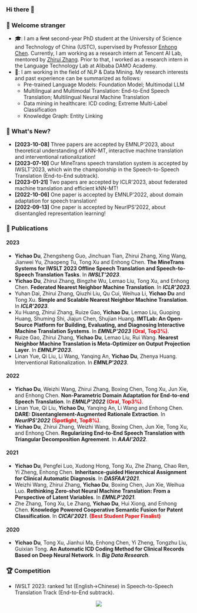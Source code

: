 ### Hi there 👋
<!-- Looking for a full-time job as an NLP Algorithm Engineer. -->

<!--
**duyichao/duyichao** is a ✨ _special_ ✨ repository because its `README.md` (this file) appears on your GitHub profile.

Here are some ideas to get you started:

- 🔭 I’m currently working on ...
- 🌱 I’m currently learning ...
- 👯 I’m looking to collaborate on ...
- 🤔 I’m looking for help with ...
- 💬 Ask me about ...
- 📫 How to reach me: ...
- 😄 Pronouns: ...
- ⚡ Fun fact: ...
-->

### 🍻 Welcome stranger
- 🎓: I am a  ~~first~~ second-year PhD student at the University of Science and Technology of China (USTC), supervised by Professor [Enhong Chen](http://staff.ustc.edu.cn/~cheneh/). Currently, I am working as a research intern at Tencent AI Lab, mentored by [Zhirui Zhang](https://zrustc.github.io/). Prior to that, I worked as a research intern in the Language Technology Lab at Alibaba DAMO Academy.
- 🎯: I am working in the field of NLP & Data Mining. My research interests and past experience can be summarized as follows:
  - Pre-trained Language Models: Foundation Model; Multimodal LLM
  - Multilingual and Multimodal Translation: End-to-End Speech Translation; Multilingual Neural Machine Translation
  - Data mining in healthcare: ICD coding; Extreme Multi-Label Classification
  - Knowledge Graph: Entity Linking
 
### 📰 What's New?
- **[2023-10-08]** Three papers are accepted by EMNLP'2023, about theoretical understanding of kNN-MT, interactive machine translation and interventional rationalization!
- **[2023-07-10]** Our MineTrans speech translation system is accepted by IWSLT'2023, which win the championship in the Speech-to-Speech Translation (End-to-End subtrack).
- **[2023-01-21]** Two papers are accepted by ICLR'2023, about federated machine translation and efficient kNN-MT!
- **[2022-10-06]** One paper is accepted by EMNLP'2022, about domain adaptation for speech translation!
- **[2022-09-13]** One paper is accepted by NeurIPS'2022, about disentangled representation learning!
<!-- - **[2021-12-06]** One paper is accepted by AAAI'2022, about end-to-end speech translation!
- **[2021.08.26]** One paper is accepted by EMNLP'2021, about multilingual machine translation! -->

### 🎉 Publications 
<!--📚-->
#### 2023
- **Yichao Du**, Zhengsheng Guo, Jinchuan Tian, Zhirui Zhang, Xing Wang, Jianwei Yu, Zhaopeng Tu, Tong Xu and  Enhong Chen. **The MineTrans Systems for IWSLT 2023 Offline Speech Translation and Speech-to-Speech Translation Tasks**. In ***IWSLT'2023***.
- **Yichao Du**, Zhirui Zhang, Bingzhe Wu, Lemao Liu, Tong Xu, and Enhong Chen. **Federated Nearest Neighbor Machine Translation**. In ***ICLR'2023***.
- Yuhan Dai, Zhirui Zhang, Qiuzhi Liu, Qu Cui, Weihua Li, **Yichao Du** and Tong Xu. **Simple and Scalable Nearest Neighbor Machine Translation**. In ***ICLR'2023***.
- Xu Huang, Zhirui Zhang, Ruize Gao, **Yichao Du**, Lemao Liu, Guoping Huang, Shuming Shi, Jiajun Chen, Shujian Huang. **IMTLab: An Open-Source Platform for Building, Evaluating, and Diagnosing Interactive Machine Translation Systems**. In ***EMNLP'2023*** <font color=Red>**(Oral, Top3%)**</font>.
- Ruize Gao, Zhirui Zhang, **Yichao Du**, Lemao Liu, Rui Wang. **Nearest Neighbor Machine Translation is Meta-Optimizer on Output Projection Layer**. In ***EMNLP'2023***.
- Linan Yue, Qi Liu, Li Wang, Yanqing An, **Yichao Du**, Zhenya Huang. Interventional Rationalization. In ***EMNLP'2023***.
#### 2022
- **Yichao Du**, Weizhi Wang, Zhirui Zhang, Boxing Chen, Tong Xu, Jun Xie, and Enhong Chen. **Non-Parametric Domain Adaptation for End-to-end  Speech Translation**. In ***EMNLP'2022*** <font color=Red>**(Oral, Top3%)**</font>.
- Linan Yue, Qi Liu, **Yichao Du**, Yanqing An, Li Wang and Enhong Chen. **DARE: Disentanglement-Augmented Rationale Extraction**. In ***NeurIPS'2022*** <font color=Red>**(Spotlight, Top8%)**</font>.
- **Yichao Du**, Zhirui Zhang, Weizhi Wang, Boxing Chen, Jun Xie, Tong Xu, and Enhong Chen. **Regularizing End-to-End Speech Translation with Triangular Decomposition Agreement**. In ***AAAI'2022***.

#### 2021
- **Yichao Du**, Pengfei Luo, Xudong Hong, Tong Xu, Zhe Zhang, Chao Ren, Yi Zheng, Enhong Chen. **Inheritance-guided Hierarchical Assignment for Clinical Automatic Diagnosis**. In ***DASFAA'2021***.
- Weizhi Wang, Zhirui Zhang, **Yichao Du**, Boxing Chen, Jun Xie, Weihua Luo. **Rethinking Zero-shot Neural Machine Translation: From a Perspective of Latent Variables**. In ***EMNLP'2021***.
- Zhe Zhang, Tong Xu, Le Zhang, **Yichao Du**, Hui Xiong, and Enhong Chen. **Knowledge Powered Cooperative Semantic Fusion for Patent Classification**.  In ***CICAI'2021***. <font color=Red>**(Best Student Paper Finalist)**</font>

#### 2020
- **Yichao Du**, Tong Xu, Jianhui Ma, Enhong Chen, Yi Zheng, Tongzhu Liu, Guixian Tong. **An Automatic ICD Coding Method for Clinical Records Based on Deep Neural Network**.  In ***Big Data Research***.

### 🏆 Competition
- IWSLT 2023: ranked 1st (English->Chinese) in Speech-to-Speech Translation Track (End-to-End subtrack).

<!-- #### 2019
- LBBESA: An efficient software‐defined networking load‐balancing scheme based on elevator scheduling algorithm. In ***Concurrency and Computation: Practice and Experience***. -->

<!-- ### 📄 Preprints -->


<p align="center"> 
  <img src="https://profile-counter.glitch.me/duyichao/count.svg" />
</p>
